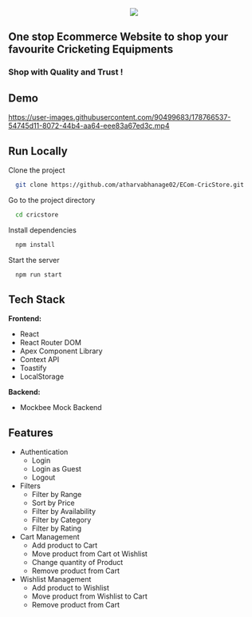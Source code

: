 <p align="center">
<img src="https://user-images.githubusercontent.com/90499683/178679101-0582725a-5bab-4b3b-97a9-86f9e571ee2d.png">
</img>
</p>
  
## One stop Ecommerce Website to shop your favourite Cricketing Equipments
### Shop with Quality and Trust !
  
## Demo

https://user-images.githubusercontent.com/90499683/178766537-54745d11-8072-44b4-aa64-eee83a67ed3c.mp4

## Run Locally

Clone the project

```bash
  git clone https://github.com/atharvabhanage02/ECom-CricStore.git
```

Go to the project directory

```bash
  cd cricstore
```

Install dependencies

```bash
  npm install
```

Start the server

```bash
  npm run start
```


## Tech Stack

**Frontend:** 

- React
- React Router DOM
- Apex Component Library
- Context API
- Toastify
- LocalStorage

**Backend:** 
- Mockbee Mock Backend


## Features

- Authentication
    - Login
    - Login as Guest
    - Logout
- Filters 
    - Filter by Range
    - Sort by Price
    - Filter by Availability
    - Filter by Category
    - Filter by Rating
- Cart Management 
    - Add product to Cart
    - Move product from Cart ot Wishlist
    - Change quantity of Product
    - Remove product from Cart
- Wishlist Management
    - Add product to Wishlist
    - Move product from Wishlist to Cart
    - Remove product from Cart

